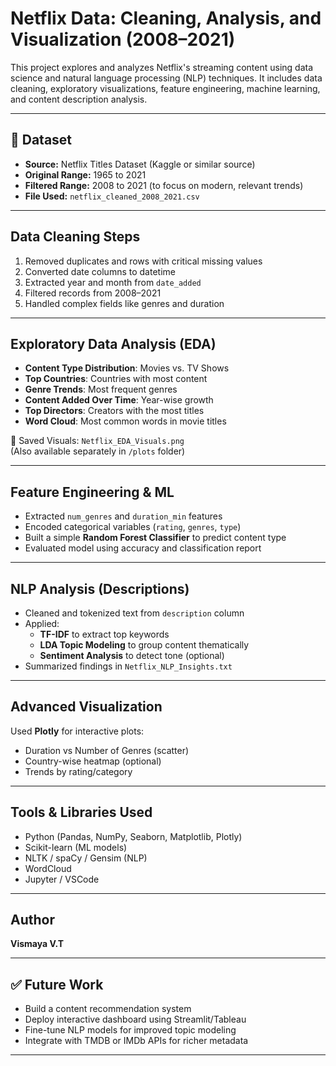 #  Netflix Data: Cleaning, Analysis, and Visualization (2008–2021)

This project explores and analyzes Netflix's streaming content using data science and natural language processing (NLP) techniques. It includes data cleaning, exploratory visualizations, feature engineering, machine learning, and content description analysis.

---

## 📁 Dataset

- **Source:** Netflix Titles Dataset (Kaggle or similar source)
- **Original Range:** 1965 to 2021  
- **Filtered Range:** 2008 to 2021 (to focus on modern, relevant trends)
- **File Used:** `netflix_cleaned_2008_2021.csv`

---

## Data Cleaning Steps

1. Removed duplicates and rows with critical missing values
2. Converted date columns to datetime
3. Extracted year and month from `date_added`
4. Filtered records from 2008–2021
5. Handled complex fields like genres and duration

---

## Exploratory Data Analysis (EDA)

- **Content Type Distribution**: Movies vs. TV Shows
- **Top Countries**: Countries with most content
- **Genre Trends**: Most frequent genres
- **Content Added Over Time**: Year-wise growth
- **Top Directors**: Creators with the most titles
- **Word Cloud**: Most common words in movie titles

📁 Saved Visuals: `Netflix_EDA_Visuals.png`  
(Also available separately in `/plots` folder)

---

##  Feature Engineering & ML

- Extracted `num_genres` and `duration_min` features
- Encoded categorical variables (`rating`, `genres`, `type`)
- Built a simple **Random Forest Classifier** to predict content type
- Evaluated model using accuracy and classification report

---

##  NLP Analysis (Descriptions)

- Cleaned and tokenized text from `description` column
- Applied:
  - **TF-IDF** to extract top keywords
  - **LDA Topic Modeling** to group content thematically
  - **Sentiment Analysis** to detect tone (optional)
- Summarized findings in `Netflix_NLP_Insights.txt`

---

##  Advanced Visualization

Used **Plotly** for interactive plots:
- Duration vs Number of Genres (scatter)
- Country-wise heatmap (optional)
- Trends by rating/category

---

##  Tools & Libraries Used

- Python (Pandas, NumPy, Seaborn, Matplotlib, Plotly)
- Scikit-learn (ML models)
- NLTK / spaCy / Gensim (NLP)
- WordCloud
- Jupyter / VSCode

---


##  Author

**Vismaya V.T**  

---

## ✅ Future Work

- Build a content recommendation system
- Deploy interactive dashboard using Streamlit/Tableau
- Fine-tune NLP models for improved topic modeling
- Integrate with TMDB or IMDb APIs for richer metadata

---



